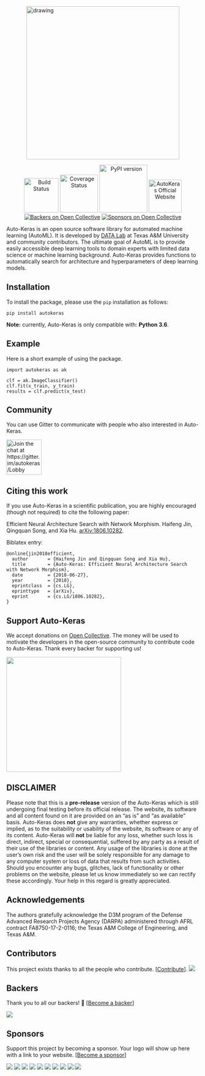<img src="https://github.com/jhfjhfj1/autokeras/blob/master/logo.png?raw=true" alt="drawing" width="400px" style="display: block; margin-left: auto; margin-right: auto"/>

<div style="text-align: center">
<p>
<a href="https://travis-ci.org/jhfjhfj1/autokeras"><img alt="Build Status" src="https://travis-ci.org/jhfjhfj1/autokeras.svg?branch=master" style="width: 90px"/></a>
<a href="https://coveralls.io/github/jhfjhfj1/autokeras?branch=master"><img alt="Coverage Status" src="https://coveralls.io/repos/github/jhfjhfj1/autokeras/badge.svg?branch=master" style="width: 99px"/></a>
<a href="https://badge.fury.io/py/autokeras"><img src="https://badge.fury.io/py/autokeras.svg" alt="PyPI version" style="width: 125px"></a>
<a href="https://autokeras.com"><img src="https://readthedocs.org/projects/pip/badge/?version=latest&style=flat" alt="AutoKeras Official Website" style="width: 86px"></a>
<a href="#backers"><img src="https://opencollective.com/autokeras/backers/badge.svg" alt="Backers on Open Collective"></a>
<a href="#sponsors"><img src="https://opencollective.com/autokeras/sponsors/badge.svg" alt="Sponsors on Open Collective"></a>
</p>
</div>

Auto-Keras is an open source software library for automated machine learning (AutoML).
It is developed by <a href="http://faculty.cs.tamu.edu/xiahu/index.html" target="_blank" rel="nofollow">DATA Lab</a> at Texas A&M University and community contributors.
The ultimate goal of AutoML is to provide easily accessible deep learning tools to domain experts with limited data science or machine learning background. 
Auto-Keras provides functions to automatically search for architecture and hyperparameters of deep learning models.

## Installation


To install the package, please use the `pip` installation as follows:

    pip install autokeras
    
**Note:** currently, Auto-Keras is only compatible with: **Python 3.6**.

## Example

Here is a short example of using the package.


    import autokeras as ak

    clf = ak.ImageClassifier()
    clf.fit(x_train, y_train)
    results = clf.predict(x_test)

## Community

You can use Gitter to communicate with people who also interested in Auto-Keras.

<a href="https://gitter.im/autokeras/Lobby?utm_source=badge&utm_medium=badge&utm_campaign=pr-badge&utm_content=badge"><img src="https://badges.gitter.im/autokeras/Lobby.svg" alt="Join the chat at https://gitter.im/autokeras/Lobby" style="width: 92px"></a>

## Citing this work

If you use Auto-Keras in a scientific publication, you are highly encouraged (though not required) to cite the following paper:

Efficient Neural Architecture Search with Network Morphism.
Haifeng Jin, Qingquan Song, and Xia Hu.
[arXiv:1806.10282](https://arxiv.org/abs/1806.10282).

Biblatex entry:

    @online{jin2018efficient,
      author       = {Haifeng Jin and Qingquan Song and Xia Hu},
      title        = {Auto-Keras: Efficient Neural Architecture Search with Network Morphism},
      date         = {2018-06-27},
      year         = {2018},
      eprintclass  = {cs.LG},
      eprinttype   = {arXiv},
      eprint       = {cs.LG/1806.10282},
    }
 
## Support Auto-Keras

We accept donations on [Open Collective](https://opencollective.com/autokeras).
The money will be used to motivate the developers in the open-source community to contribute code to Auto-Keras.
Thank every backer for supporting us!

<a href="https://opencollective.com/autokeras/donate" target="_blank">
  <img src="https://opencollective.com/autokeras/donate/button@2x.png?color=blue" width=300 />
</a>


## DISCLAIMER

Please note that this is a **pre-release** version of the Auto-Keras which is still undergoing final testing before its official release. The website, its software and all content found on it are provided on an
“as is” and “as available” basis. Auto-Keras does **not** give any warranties, whether express or implied, as to the suitability or usability of the website, its software or any of its content. Auto-Keras will **not** be liable for any loss, whether such loss is direct, indirect, special or consequential, suffered by any party as a result of their use of the libraries or content. Any usage of the libraries is done at the user’s own risk and the user will be solely responsible for any damage to any computer system or loss of data that results from such activities. Should you encounter any bugs, glitches, lack of functionality or
other problems on the website, please let us know immediately so we
can rectify these accordingly. Your help in this regard is greatly
appreciated.

## Acknowledgements

The authors gratefully acknowledge the D3M program of the Defense Advanced Research Projects Agency (DARPA) administered through AFRL contract FA8750-17-2-0116; the Texas A&M College of Engineering, and Texas A&M. 

## Contributors

This project exists thanks to all the people who contribute. [[Contribute](CONTRIBUTING.md)].
<a href="https://github.com/jhfjhfj1/autokeras/graphs/contributors"><img src="https://opencollective.com/autokeras/contributors.svg?width=890&button=false" /></a>


## Backers

Thank you to all our backers! 🙏 [[Become a backer](https://opencollective.com/autokeras#backer)]

<a href="https://opencollective.com/autokeras#backers" target="_blank"><img src="https://opencollective.com/autokeras/backers.svg?width=890"></a>


## Sponsors

Support this project by becoming a sponsor. Your logo will show up here with a link to your website. [[Become a sponsor](https://opencollective.com/autokeras#sponsor)]

<a href="https://opencollective.com/autokeras/sponsor/0/website" target="_blank"><img src="https://opencollective.com/autokeras/sponsor/0/avatar.svg"></a>
<a href="https://opencollective.com/autokeras/sponsor/1/website" target="_blank"><img src="https://opencollective.com/autokeras/sponsor/1/avatar.svg"></a>
<a href="https://opencollective.com/autokeras/sponsor/2/website" target="_blank"><img src="https://opencollective.com/autokeras/sponsor/2/avatar.svg"></a>
<a href="https://opencollective.com/autokeras/sponsor/3/website" target="_blank"><img src="https://opencollective.com/autokeras/sponsor/3/avatar.svg"></a>
<a href="https://opencollective.com/autokeras/sponsor/4/website" target="_blank"><img src="https://opencollective.com/autokeras/sponsor/4/avatar.svg"></a>
<a href="https://opencollective.com/autokeras/sponsor/5/website" target="_blank"><img src="https://opencollective.com/autokeras/sponsor/5/avatar.svg"></a>
<a href="https://opencollective.com/autokeras/sponsor/6/website" target="_blank"><img src="https://opencollective.com/autokeras/sponsor/6/avatar.svg"></a>
<a href="https://opencollective.com/autokeras/sponsor/7/website" target="_blank"><img src="https://opencollective.com/autokeras/sponsor/7/avatar.svg"></a>
<a href="https://opencollective.com/autokeras/sponsor/8/website" target="_blank"><img src="https://opencollective.com/autokeras/sponsor/8/avatar.svg"></a>
<a href="https://opencollective.com/autokeras/sponsor/9/website" target="_blank"><img src="https://opencollective.com/autokeras/sponsor/9/avatar.svg"></a>



